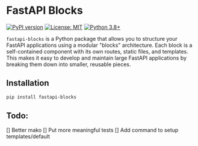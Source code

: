 # FastAPI Blocks

[![PyPI version](https://badge.fury.io/py/fastapi-blocks.svg)](https://badge.fury.io/py/fastapi-blocks)
[![License: MIT](https://img.shields.io/badge/License-MIT-yellow.svg)](https://opensource.org/licenses/MIT)
[![Python 3.8+](https://img.shields.io/badge/python-3.8+-blue.svg)](https://www.python.org/downloads/release/python-380/)

`fastapi-blocks` is a Python package that allows you to structure your FastAPI applications using a modular "blocks" architecture. Each block is a self-contained component with its own routes, static files, and templates. This makes it easy to develop and maintain large FastAPI applications by breaking them down into smaller, reusable pieces.

## Installation

```bash
pip install fastapi-blocks
```

## Todo:

[] Better mako
[] Put more meaningful tests
[] Add command to setup templates/default